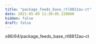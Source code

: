 ```yaml
---
title: "package_feeds_base_rtl8812au-ct"
date: 2021-05-09 11:30:05.228888
hidden: false
draft: false
---
```


x86/64/package_feeds_base_rtl8812au-ct

